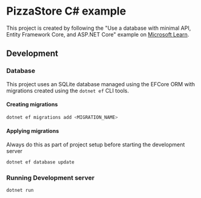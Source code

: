 # PizzaStore C# example

This project is created by following the "Use a database with minimal API, Entity Framework Core, and ASP.NET Core" example on [Microsoft Learn](https://learn.microsoft.com/en-us/training/modules/build-web-api-minimal-database/).

## Development

### Database

This project uses an SQLite database managed using the EFCore ORM with migrations created using the `dotnet ef` CLI tools.

#### Creating migrations

```bash
dotnet ef migrations add <MIGRATION_NAME>
```

#### Applying migrations

Always do this as part of project setup before starting the development server

```bash
dotnet ef database update
```

### Running Development server

```bash
dotnet run
```
